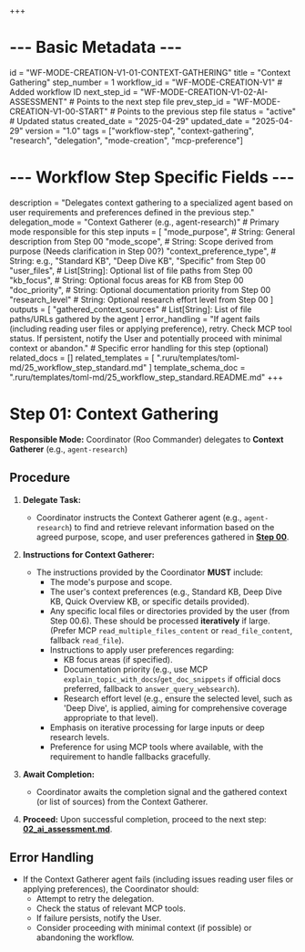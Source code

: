 +++
# --- Basic Metadata ---
id = "WF-MODE-CREATION-V1-01-CONTEXT-GATHERING"
title = "Context Gathering"
step_number = 1
workflow_id = "WF-MODE-CREATION-V1" # Added workflow ID
next_step_id = "WF-MODE-CREATION-V1-02-AI-ASSESSMENT" # Points to the next step file
prev_step_id = "WF-MODE-CREATION-V1-00-START" # Points to the previous step file
status = "active" # Updated status
created_date = "2025-04-29"
updated_date = "2025-04-29"
version = "1.0"
tags = ["workflow-step", "context-gathering", "research", "delegation", "mode-creation", "mcp-preference"]

# --- Workflow Step Specific Fields ---
description = "Delegates context gathering to a specialized agent based on user requirements and preferences defined in the previous step."
delegation_mode = "Context Gatherer (e.g., agent-research)" # Primary mode responsible for this step
inputs = [
    "mode_purpose",             # String: General description from Step 00
    "mode_scope",               # String: Scope derived from purpose (Needs clarification in Step 00?)
    "context_preference_type",  # String: e.g., "Standard KB", "Deep Dive KB", "Specific" from Step 00
    "user_files",               # List[String]: Optional list of file paths from Step 00
    "kb_focus",                 # String: Optional focus areas for KB from Step 00
    "doc_priority",             # String: Optional documentation priority from Step 00
    "research_level"            # String: Optional research effort level from Step 00
]
outputs = [
    "gathered_context_sources"  # List[String]: List of file paths/URLs gathered by the agent
]
error_handling = "If agent fails (including reading user files or applying preference), retry. Check MCP tool status. If persistent, notify the User and potentially proceed with minimal context or abandon." # Specific error handling for this step (optional)
related_docs = []
related_templates = [
    ".ruru/templates/toml-md/25_workflow_step_standard.md"
]
template_schema_doc = ".ruru/templates/toml-md/25_workflow_step_standard.README.md"
+++

# Step 01: Context Gathering

**Responsible Mode:** Coordinator (Roo Commander) delegates to **Context Gatherer** (e.g., `agent-research`)

## Procedure

1.  **Delegate Task:**
    *   Coordinator instructs the Context Gatherer agent (e.g., `agent-research`) to find and retrieve relevant information based on the agreed purpose, scope, and user preferences gathered in **[Step 00](./00_start.md)**.

2.  **Instructions for Context Gatherer:**
    *   The instructions provided by the Coordinator **MUST** include:
        *   The mode's purpose and scope.
        *   The user's context preferences (e.g., Standard KB, Deep Dive KB, Quick Overview KB, or specific details provided).
        *   Any specific local files or directories provided by the user (from Step 00.6). These should be processed **iteratively** if large. (Prefer MCP `read_multiple_files_content` or `read_file_content`, fallback `read_file`).
        *   Instructions to apply user preferences regarding:
            *   KB focus areas (if specified).
            *   Documentation priority (e.g., use MCP `explain_topic_with_docs`/`get_doc_snippets` if official docs preferred, fallback to `answer_query_websearch`).
            *   Research effort level (e.g., ensure the selected level, such as 'Deep Dive', is applied, aiming for comprehensive coverage appropriate to that level).
        *   Emphasis on iterative processing for large inputs or deep research levels.
        *   Preference for using MCP tools where available, with the requirement to handle fallbacks gracefully.

3.  **Await Completion:**
    *   Coordinator awaits the completion signal and the gathered context (or list of sources) from the Context Gatherer.

4.  **Proceed:** Upon successful completion, proceed to the next step: **[02_ai_assessment.md](./02_ai_assessment.md)**.

## Error Handling
*   If the Context Gatherer agent fails (including issues reading user files or applying preferences), the Coordinator should:
    *   Attempt to retry the delegation.
    *   Check the status of relevant MCP tools.
    *   If failure persists, notify the User.
    *   Consider proceeding with minimal context (if possible) or abandoning the workflow.
